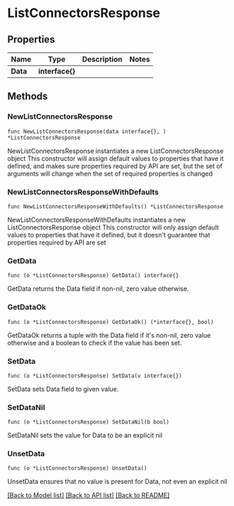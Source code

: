 # ListConnectorsResponse

## Properties

Name | Type | Description | Notes
------------ | ------------- | ------------- | -------------
**Data** | **interface{}** |  | 

## Methods

### NewListConnectorsResponse

`func NewListConnectorsResponse(data interface{}, ) *ListConnectorsResponse`

NewListConnectorsResponse instantiates a new ListConnectorsResponse object
This constructor will assign default values to properties that have it defined,
and makes sure properties required by API are set, but the set of arguments
will change when the set of required properties is changed

### NewListConnectorsResponseWithDefaults

`func NewListConnectorsResponseWithDefaults() *ListConnectorsResponse`

NewListConnectorsResponseWithDefaults instantiates a new ListConnectorsResponse object
This constructor will only assign default values to properties that have it defined,
but it doesn't guarantee that properties required by API are set

### GetData

`func (o *ListConnectorsResponse) GetData() interface{}`

GetData returns the Data field if non-nil, zero value otherwise.

### GetDataOk

`func (o *ListConnectorsResponse) GetDataOk() (*interface{}, bool)`

GetDataOk returns a tuple with the Data field if it's non-nil, zero value otherwise
and a boolean to check if the value has been set.

### SetData

`func (o *ListConnectorsResponse) SetData(v interface{})`

SetData sets Data field to given value.


### SetDataNil

`func (o *ListConnectorsResponse) SetDataNil(b bool)`

 SetDataNil sets the value for Data to be an explicit nil

### UnsetData
`func (o *ListConnectorsResponse) UnsetData()`

UnsetData ensures that no value is present for Data, not even an explicit nil

[[Back to Model list]](../README.md#documentation-for-models) [[Back to API list]](../README.md#documentation-for-api-endpoints) [[Back to README]](../README.md)


